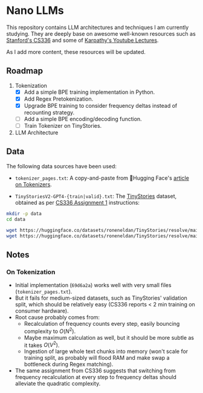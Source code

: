 # Nano LLMs

This repository contains LLM architectures and techniques I am currently studying. They are deeply base on awesome well-known resources such as [Stanford's CS336](https://stanford-cs336.github.io/spring2025/) and some of [Karpathy's Youtube Lectures](https://www.youtube.com/playlist?list=PLAqhIrjkxbuWI23v9cThsA9GvCAUhRvKZ).

As I add more content, these resources will be updated.

## Roadmap

1. Tokenization
    - [x] Add a simple BPE training implementation in Python.
    - [x] Add Regex Pretokenization.
    - [x] Upgrade BPE training to consider frequency deltas instead of recounting strategy.
    - [ ] Add a simple BPE encoding/decoding function.
    - [ ] Train Tokenizer on TinyStories.
2. LLM Architecture

## Data

The following data sources have been used:

- `tokenizer_pages.txt`: A copy-and-paste from 🤗Hugging Face's [article on Tokenizers](https://huggingface.co/learn/llm-course/chapter2/4).

- `TinyStoriesV2-GPT4-{train|valid}.txt`: The [TinyStories](https://huggingface.co/datasets/roneneldan/TinyStories) dataset, obtained as per [CS336 Assignment 1](https://github.com/stanford-cs336/assignment1-basics) instructions:

```bash
mkdir -p data
cd data

wget https://huggingface.co/datasets/roneneldan/TinyStories/resolve/main/TinyStoriesV2-GPT4-train.txt
wget https://huggingface.co/datasets/roneneldan/TinyStories/resolve/main/TinyStoriesV2-GPT4-valid.txt
```

## Notes

### On Tokenization

- Initial implementation (`69d6a2a`) works well with very small files (`tokenizer_pages.txt`).
- But it fails for medium-sized datasets, such as TinyStories' validation split, which should be relatively easy (CS336 reports < 2 min training on consumer hardware).
- Root cause probably comes from:
  - Recalculation of frequency counts every step, easily bouncing complexity to $O(N^2)$.
  - Maybe maximum calculation as well, but it should be more subtle as it takes $O(V^2)$.
  - Ingestion of large whole text chunks into memory (won't scale for training split, as probably will flood RAM and make swap a bottleneck during Regex matching).
- The same assignment from CS336 suggests that switching from frequency recalculation at every step to frequency deltas should alleviate the quadratic complexity.
